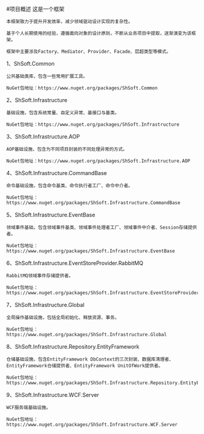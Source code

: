 #项目概述    这是一个框架

	本框架致力于提升开发效率，减少领域驱动设计实现的复杂性。
	
	基于个人长期使用的经验，遵循面向对象的设计原则，不断从业务项目中提取，逐渐演变为该框架。

	框架中主要涉及Factory、Mediator、Provider、Facade、层超类型等模式。


1、ShSoft.Common
	
	公共基础类库，包含一些常用扩展工具。

	NuGet包地址：https://www.nuget.org/packages/ShSoft.Common


2、ShSoft.Infrastructure

	基础设施，包含系统常量、自定义异常、基接口与基类。

	NuGet包地址：https://www.nuget.org/packages/ShSoft.Infrastructure


3、ShSoft.Infrastructure.AOP

	AOP基础设施，包含为不同项目封装的不同处理异常的方式。

	NuGet包地址：https://www.nuget.org/packages/ShSoft.Infrastructure.AOP


4、ShSoft.Infrastructure.CommandBase

	命令基础设施，包含命令基类、命令执行者工厂、命令中介者。

	NuGet包地址：https://www.nuget.org/packages/ShSoft.Infrastructure.CommandBase


5、ShSoft.Infrastructure.EventBase

	领域事件基础，包含领域事件基类、领域事件处理者工厂、领域事件中介者、Session存储提供者。

	NuGet包地址：https://www.nuget.org/packages/ShSoft.Infrastructure.EventBase


6、ShSoft.Infrastructure.EventStoreProvider.RabbitMQ

	RabbitMQ领域事件存储提供者。

	NuGet包地址：https://www.nuget.org/packages/ShSoft.Infrastructure.EventStoreProvider.RabbitMQ


7、ShSoft.Infrastructure.Global

	全局操作基础设施，包括全局初始化、释放资源、事务。

	NuGet包地址：https://www.nuget.org/packages/ShSoft.Infrastructure.Global


8、ShSoft.Infrastructure.Repository.EntityFramework

	仓储基础设施，包含EntityFramework DbContext的三次封装、数据库清理者、EntityFramework仓储提供者、EntityFramework UnitOfWork提供者。

	NuGet包地址：https://www.nuget.org/packages/ShSoft.Infrastructure.Repository.EntityFramework


9、ShSoft.Infrastructure.WCF.Server

	WCF服务端基础设施。

	NuGet包地址：https://www.nuget.org/packages/ShSoft.Infrastructure.WCF.Server